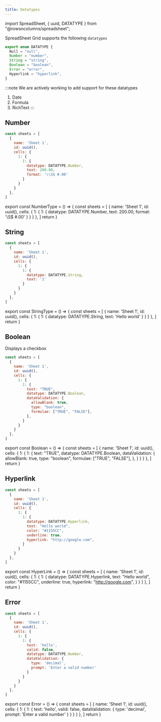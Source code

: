 ```yaml
---
title: Datatypes
---
```

import SpreadSheet, { uuid, DATATYPE } from "@rowsncolumns/spreadsheet";

SpreadSheet Grid supports the following `datatypes`

```jsx
export enum DATATYPE {
  Null = "null",
  Number = "number",
  String = "string",  
  Boolean = "boolean",
  Error = "error",
  Hyperlink = "hyperlink",
}
```

:::note
We are actively working to add support for these datatypes

1. Date
1. Formula
1. RichText
:::

## Number

```jsx
const sheets = [
  {
    name: 'Sheet 1',
    id: uuid(),
    cells: {
      1: {
        1: {
          datatype: DATATYPE.Number,
          text: 200.00,
          format: '\\S$ #.00'
        }
      }
    }
  },
]
```

export const NumberType = () => {
  const sheets = [
    {
      name: 'Sheet 1',
      id: uuid(),
      cells: {
        1: {
          1: {
            datatype: DATATYPE.Number,
            text: 200.00,
            format: '\\S$ #.00'
          }
        }
      }
    },
  ]
  return <SpreadSheet sheets={sheets} />
}

<NumberType />

## String

```jsx
const sheets = [
  {
    name: 'Sheet 1',
    id: uuid(),
    cells: {
      1: {
        1: {
          datatype: DATATYPE.String,
          text: '1'
        }
      }
    }
  },
]
```

export const StringType = () => {
  const sheets = [
    {
      name: 'Sheet 1',
      id: uuid(),
      cells: {
        1: {
          1: {
            datatype: DATATYPE.String,
            text: 'Hello world'
          }
        }
      }
    },
  ]
  return <SpreadSheet sheets={sheets} />
}

<StringType />


## Boolean

Displays a checkbox

```jsx
const sheets = [
  {
    name: 'Sheet 1',
    id: uuid(),
    cells: {
      1: {
        1: {
          text: "TRUE",
          datatype: DATATYPE.Boolean,
          dataValidation: {
            allowBlank: true,
            type: "boolean",
            formulae: ["TRUE", "FALSE"],
          },
        }
      }
    }
  },
]
```

export const Boolean = () => {
  const sheets = [
    {
      name: 'Sheet 1',
      id: uuid(),
      cells: {
        1: {
          1: {
            text: "TRUE",
            datatype: DATATYPE.Boolean,
            dataValidation: {
              allowBlank: true,
              type: "boolean",
              formulae: ["TRUE", "FALSE"],
            },
          }
        }
      }
    },
  ]
  return <SpreadSheet sheets={sheets} />
}

<Boolean />


## Hyperlink

```jsx
const sheets = [
  {
    name: 'Sheet 1',
    id: uuid(),
    cells: {
      1: {
        1: {
          datatype: DATATYPE.Hyperlink,
          text: "Hello world",
          color: "#1155CC",
          underline: true,
          hyperlink: "http://google.com",
        }
      }
    }
  },
]
```

export const HyperLink = () => {
  const sheets = [
    {
      name: 'Sheet 1',
      id: uuid(),
      cells: {
        1: {
          1: {
            datatype: DATATYPE.Hyperlink,
            text: "Hello world",
            color: "#1155CC",
            underline: true,
            hyperlink: "http://google.com",
          }
        }
      }
    },
  ]
  return <SpreadSheet sheets={sheets} />
}

<HyperLink />

## Error

```jsx
const sheets = [
  {
    name: 'Sheet 1',
    id: uuid(),
    cells: {
      1: {
        1: {
          text: 'hello',
          valid: false,
          datatype: DATATYPE.Number,
          dataValidation: {
            type: 'decimal',
            prompt: 'Enter a valid number'
          }
        }
      }
    }
  },
]
```

export const Error = () => {
  const sheets = [
    {
      name: 'Sheet 1',
      id: uuid(),
      cells: {
        1: {
          1: {
            text: 'hello',
            valid: false,
            dataValidation: {
              type: 'decimal',
              prompt: 'Enter a valid number'
            }
          }
        }
      }
    },
  ]
  return <SpreadSheet sheets={sheets} />
}

<Error />